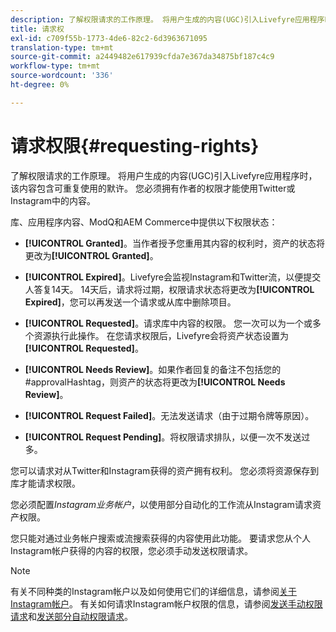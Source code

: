 ```yaml
---
description: 了解权限请求的工作原理。 将用户生成的内容(UGC)引入Livefyre应用程序时，该内容包含可重复使用的默许。 您必须拥有作者的权限才能使用Twitter或Instagram中的内容。
title: 请求权
exl-id: c709f55b-1773-4de6-82c2-6d3963671095
translation-type: tm+mt
source-git-commit: a2449482e617939cfda7e367da34875bf187c4c9
workflow-type: tm+mt
source-wordcount: '336'
ht-degree: 0%

---
```


# 请求权限{#requesting-rights}

了解权限请求的工作原理。 将用户生成的内容(UGC)引入Livefyre应用程序时，该内容包含可重复使用的默许。 您必须拥有作者的权限才能使用Twitter或Instagram中的内容。

库、应用程序内容、ModQ和AEM Commerce中提供以下权限状态：

* **[!UICONTROL Granted]**。当作者授予您重用其内容的权利时，资产的状态将更改为&#x200B;**[!UICONTROL Granted]**。

* **[!UICONTROL Expired]**。Livefyre会监视Instagram和Twitter流，以便提交人答复14天。 14天后，请求将过期，权限请求状态将更改为&#x200B;**[!UICONTROL Expired]**，您可以再发送一个请求或从库中删除项目。
* **[!UICONTROL Requested]**。请求库中内容的权限。 您一次可以为一个或多个资源执行此操作。 在您请求权限后，Livefyre会将资产状态设置为&#x200B;**[!UICONTROL Requested]**。
* **[!UICONTROL Needs Review]**。如果作者回复的备注不包括您的#approvalHashtag，则资产的状态将更改为&#x200B;**[!UICONTROL Needs Review]**。

* **[!UICONTROL Request Failed]**。无法发送请求（由于过期令牌等原因）。
* **[!UICONTROL Request Pending]**。将权限请求排队，以便一次不发送过多。

您可以请求对从Twitter和Instagram获得的资产拥有权利。 您必须将资源保存到库才能请求权限。

您必须配置&#x200B;*Instagram业务帐户*，以使用部分自动化的工作流从Instagram请求资产权限。

您只能对通过业务帐户搜索或流搜索获得的内容使用此功能。 要请求您从个人Instagram帐户获得的内容的权限，您必须手动发送权限请求。

>[!NOTE]
>
>有关不同种类的Instagram帐户以及如何使用它们的详细信息，请参阅[关于Instagram帐户](/help/using/c-users-creating-accounts-with-studio-access/t-configure-social-accout-instagram/c-about-instagram-accounts.md#c_about_instagram_accounts)。 有关如何请求Instagram帐户权限的信息，请参阅[发送手动权限请求](/help/using/c-how-requesting-rights-works/c-send-instagram-manual-rights-request.md#c_send_instagram_manual_rights_request)和[发送部分自动权限请求](/help/using/c-how-requesting-rights-works/c-send-an-instagram-rights-request-from-the-library.md#c_send_an_instagram_rights_request_from_the_library)。

